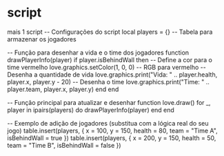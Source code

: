 # script
mais 1 script
-- Configurações do script
local players = {} -- Tabela para armazenar os jogadores

-- Função para desenhar a vida e o time dos jogadores
function drawPlayerInfo(player)
    if player.isBehindWall then
        -- Define a cor para o time vermelho
        love.graphics.setColor(1, 0, 0) -- RGB para vermelho
        -- Desenha a quantidade de vida
        love.graphics.print("Vida: " .. player.health, player.x, player.y - 20)
        -- Desenha o time
        love.graphics.print("Time: " .. player.team, player.x, player.y)
    end
end

-- Função principal para atualizar e desenhar
function love.draw()
    for _, player in ipairs(players) do
        drawPlayerInfo(player)
    end
end

-- Exemplo de adição de jogadores (substitua com a lógica real do seu jogo)
table.insert(players, { x = 100, y = 150, health = 80, team = "Time A", isBehindWall = true })
table.insert(players, { x = 200, y = 150, health = 50, team = "Time B", isBehindWall = false })
